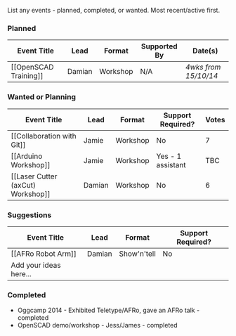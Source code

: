 List any events - planned, completed, or wanted.  Most recent/active first.

### Planned

| Event Title                       | Lead   | Format      | Supported By      | Date(s)              |
| --------------------------------- | ------ | ----------- | ----------------- | -------------------- |
| [[OpenSCAD Training]]             | Damian | Workshop    | N/A               | *4wks from 15/10/14* |


### Wanted or Planning

| Event Title                       | Lead   | Format      | Support Required? | Votes |
| --------------------------------- | ------ | ----------- | ----------------- | ----- |
| [[Collaboration with Git]]        | Jamie  | Workshop    | No                | 7     | 
| [[Arduino Workshop]]              | Jamie  | Workshop    | Yes - 1 assistant | TBC   |
| [[Laser Cutter (axCut) Workshop]] | Damian | Workshop    | No                | 6     |

### Suggestions

| Event Title                       | Lead   | Format      | Support Required? |
| --------------------------------- | ------ | ----------- | ----------------- |
| [[AFRo Robot Arm]]                | Damian | Show'n'tell | No                |
| Add your ideas here...            |        |             |                   |


### Completed

* Oggcamp 2014 - Exhibited Teletype/AFRo, gave an AFRo talk - completed
* OpenSCAD demo/workshop - Jess/James - completed
